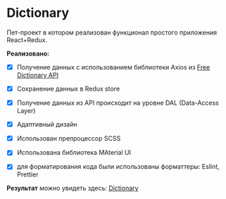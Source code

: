 # Dictionary
Пет-проект в котором реализован функционал простого приложения React+Redux.

**Реализовано:**  
- [x] Получение данных с использованием библиотеки Axios из [Free Dictionary API](https://dictionaryapi.dev/)   
- [x]  Сохранение данных в Redux store  
- [x] Получение данных из API происходит на уровне DAL (Data-Access Layer)  
- [x] Адаптивный дизайн  
- [x] Использован препроцессор SCSS  
- [x] Использована библиотека MAterial UI  
- [x] для форматирования кода были использованы форматтеры: Eslint, Prettier  


**Результат** можно увидеть здесь: [Dictionary](https://rahunak.github.io/Dictionary/)
